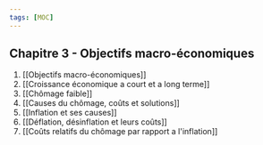 ```yaml
---
tags: [MOC]
---
```


## Chapitre 3 -  Objectifs macro-économiques
1. [[Objectifs macro-économiques]]
2. [[Croissance économique a court et a long terme]]
3. [[Chômage faible]]
4. [[Causes du chômage, coûts et solutions]]
5. [[Inflation et ses causes]]
6. [[Déflation, désinflation et leurs coûts]]
7. [[Coûts relatifs du chômage par rapport a l'inflation]]